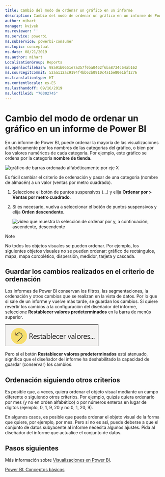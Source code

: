 ```yaml
---
title: Cambio del modo de ordenar un gráfico en un informe
description: Cambio del modo de ordenar un gráfico en un informe de Power BI
author: mihart
manager: kvivek
ms.reviewer: ''
ms.service: powerbi
ms.subservice: powerbi-consumer
ms.topic: conceptual
ms.date: 08/21/2019
ms.author: mihart
LocalizationGroup: Reports
ms.openlocfilehash: 98a91b0651e7a357f0ba0462f6ba8734c64ab162
ms.sourcegitcommit: 52aa112ac9194f4bb62b0910c4a1be80e1bf1276
ms.translationtype: HT
ms.contentlocale: es-ES
ms.lasthandoff: 09/16/2019
ms.locfileid: "70302745"
---
```

# <a name="change-how-a-chart-is-sorted-in-a-power-bi-report"></a>Cambio del modo de ordenar un gráfico en un informe de Power BI
En un informe de Power BI, puede ordenar la mayoría de las visualizaciones alfabéticamente por los nombres de las categorías del gráfico, o bien por los valores numéricos de cada categoría. Por ejemplo, este gráfico se ordena por la categoría **nombre de tienda**.

![gráfico de barras ordenado alfabéticamente por eje X](media/end-user-change-sort/pbi_chartsortcategory.png)

Es fácil cambiar el criterio de ordenación y pasar de una categoría (nombre de almacén) a un valor (ventas por metro cuadrado).

1. Seleccione el botón de puntos suspensivos (…) y elija **Ordenar por > Ventas por metro cuadrado**.
2. Si es necesario, vuelva a seleccionar el botón de puntos suspensivos y elija **Orden descendente**.

   ![vídeo que muestra la selección de ordenar por y, a continuación, ascendente, descendente](media/end-user-change-sort/sort.gif)

> [!NOTE]
> No todos los objetos visuales se pueden ordenar. Por ejemplo, los siguientes objetos visuales no se pueden ordenar: gráfico de rectángulos, mapa, mapa coroplético, dispersión, medidor, tarjeta y cascada.

## <a name="saving-changes-you-make-to-sort-order"></a>Guardar los cambios realizados en el criterio de ordenación
Los informes de Power BI conservan los filtros, las segmentaciones, la ordenación y otros cambios que se realizan en la vista de datos. Por lo que si sale de un informe y vuelve más tarde, se guardan los cambios.  Si quiere revertir los cambios a la configuración del diseñador del informe, seleccione **Restablecer valores predeterminados** en la barra de menús superior. 

![ordenación persistente](media/end-user-change-sort/power-bi-reset.png)

Pero si el botón **Restablecer valores predeterminados** está atenuado, significa que el diseñador del informe ha deshabilitado la capacidad de guardar (conservar) los cambios.

<a name="other"></a>
## <a name="sorting-using-other-criteria"></a>Ordenación siguiendo otros criterios
Es posible que, a veces, quiera ordenar el objeto visual mediante un campo diferente o siguiendo otros criterios.  Por ejemplo, quizás quiera ordenarlo por mes (y no en orden alfabético) o por números enteros en lugar de dígitos (ejemplo, 0, 1, 9, 20 y no 0, 1, 20, 9).  

En algunos casos, es posible que pueda ordenar el objeto visual de la forma que quiere, por ejemplo, por mes.  Pero si no es así, puede deberse a que el conjunto de datos subyacente al informe necesita algunos ajustes. Pida al diseñador del informe que actualice el conjunto de datos.

## <a name="next-steps"></a>Pasos siguientes
Más información sobre [Visualizaciones en Power BI](end-user-visualizations.md).

[Power BI: Conceptos básicos](end-user-basic-concepts.md)
